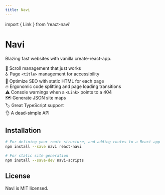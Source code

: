 ```yaml
---
title: Navi
---
```

import { Link } from 'react-navi'

Navi
====

Blazing fast websites with vanilla create-react-app.

📜 Scroll management that just works<br />
♿️ Page `<title>` management for accessibility<br />
🚀 Optimize SEO with static HTML for each page<br />
🔥 Ergonomic code splitting and page loading transitions<br />
⚠️ Console warnings when a `<Link>` points to a 404<br />
🗺️ Generate JSON site maps<br />
🏷️ Great TypeScript support<br />
👌 A dead-simple API<br />


Installation
------------

```bash
# For defining your route structure, and adding routes to a React app
npm install --save navi react-navi

# For static site generation
npm install --save-dev navi-scripts
```


License
-------

Navi is MIT licensed.
